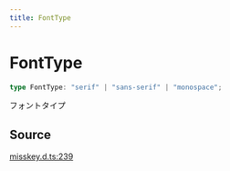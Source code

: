 ```yaml
---
title: FontType
---
```


# FontType

```ts
type FontType: "serif" | "sans-serif" | "monospace";
```

フォントタイプ

## Source

[misskey.d.ts:239](https://github.com/slofp/aitslib/blob/1ed98771d7c48e377ec0f281f31b5b28ab0eeca0/src/misskey.d.ts#L239)
